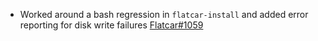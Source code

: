 - Worked around a bash regression in `flatcar-install` and added error reporting for disk write failures [Flatcar#1059](https://github.com/flatcar/Flatcar/issues/1059)
